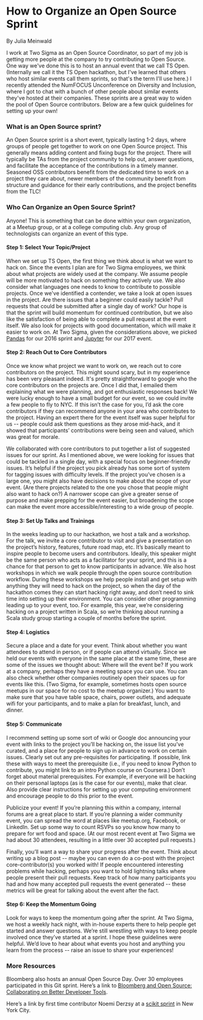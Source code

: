 # How to Organize an Open Source Sprint
By Julia Meinwald

I work at Two Sigma as an Open Source Coordinator, so part of my job is getting more people at the company to try contributing to Open Source.  One way we've done this is to host an annual event that we call TS Open. (Internally we call it the TS Open hackathon, but I've learned that others who host similar events call them sprints, so that's the term I'll use here.) I recently attended the NumFOCUS Unconference on Diversity and Inclusion, where I got to chat with a bunch of other people about similar events they've hosted at their companies.  These sprints are a great way to widen the pool of Open Source contributors.  Below are a few quick guidelines for setting up your own!

### What is an Open Source sprint?
An Open Source sprint is a short event, typically lasting 1-2 days, where groups of people get together to work on one Open Source project.  This generally means adding content and fixing bugs for the project.  There will typically be TAs from the project community to help out, answer questions, and facilitate the acceptance of the contributions in a timely manner. Seasoned OSS contributors benefit from the dedicated time to work on a project they care about, newer members of the community benefit from structure and guidance for their early contributions, and the project benefits from the TLC! 

### Who Can Organize an Open Source Sprint?
Anyone!  This is something that can be done within your own organization, at a Meetup group, or at a college computing club.  Any group of technologists can organize an event of this type. 

#### Step 1: Select Your Topic/Project

When we set up TS Open, the first thing we think about is  what we want to hack on.  Since the events I plan are for Two Sigma employees, we think about what projects are widely used at the company.  We assume people will be more motivated to hack on something they actively use. We also consider what languages one needs to know to contribute to possible projects. Once we've identified a contender, we take a look at open issues in the project.  Are there issues that a beginner could easily tackle? Pull requests that could be submitted after a single day of work? Our hope is that the sprint will build momentum for continued contribution, but we also like the satisfaction of being able to complete a pull request at the event itself. We also look for projects with good documentation, which will make it easier to work on. At Two Sigma, given the considerations above, we picked [Pandas](https://github.com/pandas-dev/pandas) for our 2016 sprint and [Jupyter](https://github.com/jupyter) for our 2017 event.  

#### Step 2: Reach Out to Core Contributors

Once we know what project we want to work on, we reach out to core contributors on the project.  This might sound scary, but in my experience has been very pleasant indeed.  It's pretty straightforward to google who the core contributors on the projects are.  Once I did that, I emailed them explaining what we were planning, and got enthusiastic responses back! We were lucky enough to have a small budget for our event, so we could invite a few people to fly to NYC.  If this isn’t the case for you, I’d ask the core contributors if they can recommend anyone in your area who contributes to the project.  Having an expert there for the event itself was super helpful for us -- people could ask them questions as they arose mid-hack, and it showed that participants’ contributions were being seen and valued, which was great for morale. 

We collaborated with core contributors to put together a list of suggested issues for our sprint.  As I mentioned above, we were looking for issues that could be tackled in a single day, with a special focus on beginner-friendly issues.  It’s helpful if the project you pick already has some sort of system for tagging issues with difficulty levels. If the project you’ve chosen is a large one, you might also have decisions to make about the scope of your event. (Are there projects related to the one you chose that people might also want to hack on?)   A narrower scope can give a greater sense of purpose and make prepping for the event easier, but broadening the scope can make the event more accessible/interesting to a wide group of people.  

#### Step 3: Set Up Talks and Trainings

In the weeks leading up to our hackathon, we host a talk and a workshop.  For the talk, we invite a core contributor to visit and give a presentation on the project’s history, features, future road map, etc.  It’s basically meant to inspire people to become users and contributors.  Ideally, this speaker might be the same person who acts as a facilitator for your sprint, and this is a chance for that person to get to know participants in advance. We also host workshops in which we walk people through the open source contribution workflow.  During these workshops we help people install and get setup with anything they will need to hack on the project, so when the day of the hackathon comes they can start hacking right away, and don’t need to sink time into setting up their environment.  You can consider other programming leading up to your event, too.  For example, this year, we’re considering hacking on a project written in Scala, so we’re thinking about running a Scala study group starting a couple of months before the sprint.  

#### Step 4: Logistics

Secure a place and a date for your event.  Think about whether you want attendees to attend in person, or if people can attend virtually.  Since we held our events with everyone in the same place at the same time, these are some of the issues we thought about: Where will the event be?  If you work at a company, perhaps they have a meeting space you can use. You can also check whether other companies routinely open their spaces up for events like this. (Two Sigma, for example, sometimes hosts open source meetups in our space for no cost to the meetup organizer.) You want to make sure that you have table space, chairs, power outlets, and adequate wifi for your participants, and to make a plan for breakfast, lunch, and dinner.  

#### Step 5: Communicate

I recommend setting up some sort of wiki or Google doc announcing your event with links to the project you’ll be hacking on, the issue list you’ve curated, and a place for people to sign up in advance to work on certain issues. Clearly set out any pre-requisites for participating.  If possible, link these with ways to meet the prerequisite (i.e., if you need to know Python to contribute, you might link to an intro Python course on Coursera.) Don’t forget about material prerequisites. For example, if everyone will be hacking on their personal laptops (as is the case for our events), make that clear.  Also provide clear instructions for setting up your computing environment and encourage people to do this prior to the event.    

Publicize your event! If you’re planning this within a company, internal forums are a great place to start.  If you’re planning a wider community event, you can spread the word at places like meetup.org, Facebook, or LinkedIn.  Set up some way to count RSVPs so you know how many to prepare for wrt food and space.  (At our most recent event at Two Sigma we had about 30 attendees, resulting in a little over 30 accepted pull requests.) 

Finally, you’ll want a way to share your progress after the event. Think about writing up a blog post -- maybe you can even do a co-post with the project core-contributor(s) you worked with! If people encountered interesting problems while hacking, perhaps you want to hold lightning talks where people present their pull requests.  Keep track of how many participants you had and how many accepted pull requests the event generated -- these metrics will be great for talking about the event after the fact. 

#### Step 6: Keep the Momentum Going

Look for ways to keep the momentum going after the sprint.  At Two Sigma, we host a weekly hack night, with in-house experts there to help people get started and answer questions.  We’re still wrestling with ways to keep people involved once they’ve started at a sprint. I hope these guidelines were helpful. We’d love to hear about what events you host and anything you learn from the process -- raise an issue to share your experiences! 


### More Resources 

Bloomberg also hosts an annual Open Source Day. Over 30 employees participated in this Git sprint.  Here’s a link to [Bloomberg and Open Source:  Collaborating on Better Developer Tools]( 
https://www.bloomberg.com/company/announcements/bloomberg-open-source-collaborating-better-solutions-code-management/). 

Here’s a link by first time contributor Noemi Derzsy at a [scikit sprint](http://wimlds.org/noemi-derzsy-scikit-learn-sprint/) in New York City.  
